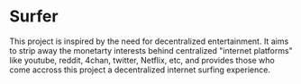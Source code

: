 # Surfer

This project is inspired by the need for decentralized entertainment. It aims to strip away the monetarty interests behind centralized "internet platforms" like youtube, reddit, 4chan, twitter, Netflix, etc, and provides those who come accross this project a decentralized internet surfing experience. 
